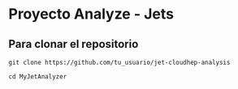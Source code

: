 # Proyecto Analyze - Jets
## Para clonar el repositorio

```git clone https://github.com/tu_usuario/jet-cloudhep-analysis```


```cd MyJetAnalyzer```
